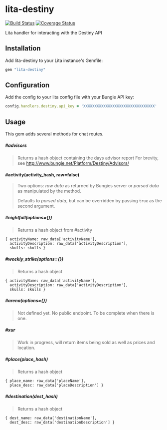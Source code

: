 # lita-destiny

[![Build Status](https://travis-ci.org/PDaily/lita-destiny.svg?branch=master)](https://travis-ci.org/PDaily/lita-destiny)
[![Coverage Status](https://coveralls.io/repos/PDaily/lita-destiny/badge.svg?branch=master)](https://coveralls.io/r/PDaily/lita-destiny?branch=master)

Lita handler for interacting with the Destiny API

## Installation

Add lita-destiny to your Lita instance's Gemfile:

``` ruby
gem "lita-destiny"
```

## Configuration

Add the config to your lita config file with your Bungie API key:
``` ruby
config.handlers.destiny.api_key = 'XXXXXXXXXXXXXXXXXXXXXXXXXXXXXXXX'
```

## Usage

This gem adds several methods for chat routes.


##### #advisors
> Returns a hash object containing the days advisor report
> For brevity, see http://www.bungie.net/Platform/Destiny/Advisors/

#### #activity(activity_hash, raw=false)
> Two options: *raw data* as returned by Bungies server or *parsed data* as manipulated by the method. 
>
> Defaults to *parsed data*, but can be overridden by passing ```true``` as the second argument.

##### #nightfall(options={})
> Returns a hash object from #activity
```
{ activityName: raw_data['activityName'],
  activityDescription: raw_data['activityDescription'],
  skulls: skulls }
```
##### #weekly_strike(options={})
> Returns a hash object
```
{ activityName: raw_data['activityName'],
  activityDescription: raw_data['activityDescription'],
  skulls: skulls }
```

##### #arena(options={})
> Not defined yet. No public endpoint.
> To be complete when there is one.

##### #xur
> Work in progress, will return items being sold as well as prices and location.

##### #place(place_hash)
> Returns a hash object
```
{ place_name: raw_data['placeName'],
  place_desc: raw_data['placeDescription'] }
```

##### #destination(dest_hash)
> Returns a hash object
```
{ dest_name: raw_data['destinationName'],
  dest_desc: raw_data['destinationDescription'] }

```